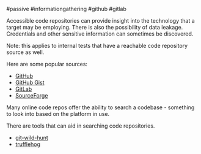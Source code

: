 #passive #informationgathering #github #gitlab 

Accessible code repositories can provide insight into the technology that a target may be employing. There is also the possibility of data leakage. Credentials and other sensitive information can sometimes be discovered.

Note: this applies to internal tests that have a reachable code repository source as well.

Here are some popular sources:

- [GitHub](https://github.com/)
- [GitHub Gist](https://gist.github.com/)
- [GitLab](https://about.gitlab.com/)
- [SourceForge](https://sourceforge.net/)

Many online code repos offer the ability to search a codebase - something to look into based on the platform in use.

There are tools that can aid in searching code repositories.

* [git-wild-hunt](../../../../Tools/git-wild-hunt.md)
* [trufflehog](../../../../Tools/trufflehog.md)

